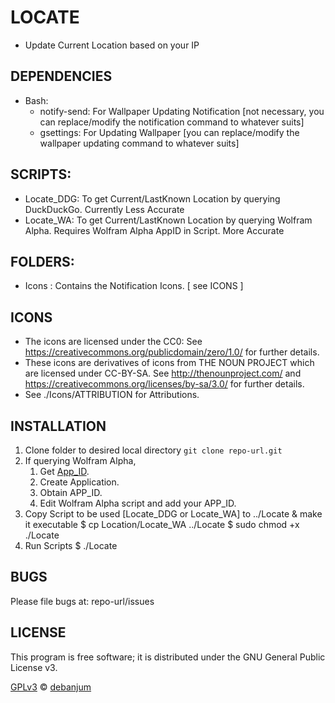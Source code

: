LOCATE
====================
+ Update Current Location based on your IP


DEPENDENCIES
-----------------
+ Bash: 
   - notify-send: For Wallpaper Updating Notification [not necessary, you can replace/modify the notification command to whatever suits]
   - gsettings: For Updating Wallpaper [you can replace/modify the wallpaper updating command to whatever suits]


SCRIPTS:
-----------------
+ Locate_DDG: To get Current/LastKnown Location by querying DuckDuckGo. Currently Less Accurate
+ Locate_WA: To get Current/LastKnown Location by querying Wolfram Alpha. Requires Wolfram Alpha AppID in Script. More Accurate


FOLDERS:
-----------------
+ Icons	: Contains the Notification Icons.  [ see ICONS ]


ICONS
-----------------
+ The icons are licensed under the CC0: See https://creativecommons.org/publicdomain/zero/1.0/ for further details.
+ These icons are derivatives of icons from THE NOUN PROJECT which are licensed under CC-BY-SA. 
  See http://thenounproject.com/ and https://creativecommons.org/licenses/by-sa/3.0/ for further details.
+ See ./Icons/ATTRIBUTION for Attributions.


INSTALLATION
-----------------
1. Clone folder to desired local directory	`git clone repo-url.git`
2. If querying Wolfram Alpha, 
   1. Get [App_ID](https://developer.wolframalpha.com/portal/apisignup.html). 
   2. Create Application. 
   3. Obtain APP_ID. 
   4. Edit Wolfram Alpha script and add your APP_ID.
3. Copy Script to be used [Locate_DDG or Locate_WA] to ../Locate & make it executable
	$ cp Location/Locate_WA ../Locate
	$ sudo chmod +x ./Locate
  4. Run Scripts
	$ ./Locate


BUGS
-----------------
Please file bugs at:  repo-url/issues

LICENSE
-----------------
This program is free software; it is distributed under the GNU General Public License v3.

[GPLv3](LICENSE) © [debanjum](debanjum@gmail.com)
